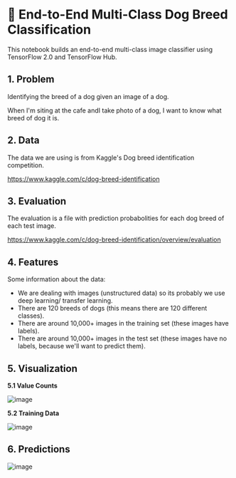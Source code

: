 # **🐶 End-to-End Multi-Class Dog Breed Classification**

This notebook builds an end-to-end multi-class image classifier using TensorFlow 2.0 and TensorFlow Hub.

## **1. Problem**

Identifying the breed of a dog given an image of a dog.

When I'm siting at the cafe andI take photo of a dog, I want to know what breed of dog it is.

## **2. Data**

The data we are using is from Kaggle's Dog breed identification competition.

https://www.kaggle.com/c/dog-breed-identification

## **3. Evaluation**

The evaluation is a file with prediction probabolities for each dog breed of each test image.

https://www.kaggle.com/c/dog-breed-identification/overview/evaluation

## **4. Features**

Some information about the data:
* We are dealing with images (unstructured data) so its probably we use deep learning/ transfer learning.
* There are 120 breeds of dogs (this means there are 120 different classes).
* There are around 10,000+ images in the training set (these images have labels).
* There are around 10,000+ images in the test set (these images have no labels, because we'll want to predict them).

## **5. Visualization**

**5.1 Value Counts**

![image](https://github.com/user-attachments/assets/a9850b95-272b-473f-b70d-cfe0adbc3cb5)

**5.2 Training Data**

![image](https://github.com/user-attachments/assets/136b2705-8c5d-4bab-b1cf-4bccd1a6c9a3)

## **6. Predictions**

![image](https://github.com/user-attachments/assets/186d6314-4b8a-416b-8928-0fe145342219)
